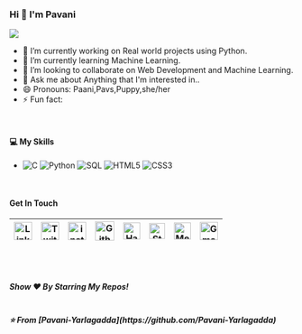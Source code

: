 ### Hi 👋 I'm Pavani

![](https://komarev.com/ghpvc/?username=Pavani-Yarlagadda)

- 🔭 I’m currently working on Real world projects using Python.
- 🌱 I’m currently learning Machine Learning.
- 👯 I’m looking to collaborate on Web Development and Machine Learning.
- 💬 Ask me about Anything that I'm interested in..
- 😄 Pronouns: Paani,Pavs,Puppy,she/her
- ⚡ Fun fact: 
<br>

<h4> 💻 My Skills</h4>
<ul><li>
  <!-- primary -->
  <img alt="C" src="https://img.shields.io/badge/-C-3776AB?style=flat-square&logo=c&logoColor=white" />
  <img alt="Python" src="https://img.shields.io/badge/-Python-3776AB?style=flat-square&logo=python&logoColor=white" />
  <img alt="SQL" src="https://img.shields.io/badge/-SQL-E32934?style=flat-square&logo=mysql&logoColor=black&textColor=black" />
  <!-- web -->
  <img alt="HTML5" src="https://img.shields.io/badge/-HTML5-F16529?style=flat-square&logo=HTML5&logoColor=white" />
  <img alt="CSS3" src="https://img.shields.io/badge/-CSS3-264de4?style=flat-square&logo=CSS3&logoColor=white" />
  </li>
 </ul>
 <br>
<h4>Get In Touch</h4>



| [<img src="https://github.com/hardeep0598/hardeep0598/blob/master/Linkedin.svg" alt="Linkedin Logo" width="32">](http://linkedin.com/in/pavani-yarlagadda-33aa25166) | [<img src="https://github.com/hardeep0598/hardeep0598/blob/master/Twitter.svg" alt="Twitter Logo" width="32">](https://twitter.com/PaaniYarlagadda) | [<img src="https://github.com/hardeep0598/hardeep0598/blob/master/Instagram.svg" alt="instagram logo" width="32">](https://www.instagram.com/pavani_yarlagadda/)| [<img src="https://cdn.svgporn.com/logos/github-icon.svg" alt="Github logo" width="34">](https://github.com/Pavani-Yarlagadda) | [<img src="https://github.com/hardeep0598/hardeep0598/blob/master/HackerRank.svg" alt="HackerRank Logo" width="30">](https://www.hackerrank.com/pavaniy777) | [<img src="https://cdn.svgporn.com/logos/stackoverflow-icon.svg" alt="Stackoverflow Logo" width="28">](https://stackoverflow.com/users/12029612/pavani-yarlagadda) | [<img src="https://cdn.svgporn.com/logos/medium.svg" alt="Medium Logo" width="30">](https://medium.com/@pavaniy777) | [<img src="https://github.com/hardeep0598/hardeep0598/blob/master/Gmail.svg" alt="Gmail logo" height="32">](mailto:pavaniy777@gmail.com)
|:---:|:---:|:---:|:---:|:---:|:---:|:---:|:---:|



<br>
<br>
<h5>Show ❤️ By Starring My Repos!<h5><br>
  ⭐️ From [Pavani-Yarlagadda](https://github.com/Pavani-Yarlagadda)
